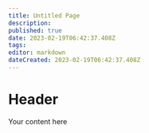 ```yaml
---
title: Untitled Page
description: 
published: true
date: 2023-02-19T06:42:37.408Z
tags: 
editor: markdown
dateCreated: 2023-02-19T06:42:37.408Z
---
```


# Header
Your content here